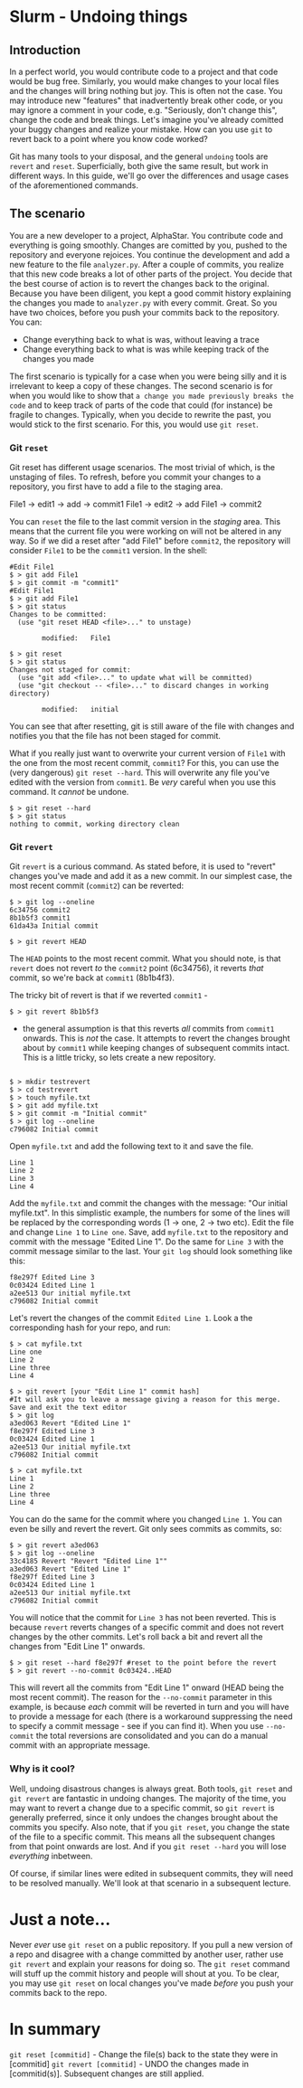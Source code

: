 # Slurm - Undoing things 


## Introduction

In a perfect world, you would contribute code to a project and that code would be bug free. Similarly, you would make changes to your local files and the changes will bring nothing but joy.  This is often not the case. You may introduce new "features" that inadvertently break other code, or you may ignore a comment in your code, e.g. "Seriously, don't change this", change the code and break things. Let's imagine you've already comitted your buggy changes and realize your mistake.  How can you use ``git`` to revert back to a point where you know code worked?

Git has many tools to your disposal, and the general ``undoing`` tools are ``revert`` and ``reset``.  Superficially, both give the same result, but work in different ways.  In this guide, we'll go over the differences and usage cases of the aforementioned commands.


## The scenario

You are a new developer to a project, AlphaStar. You contribute code and everything is going smoothly.  Changes are comitted by you, pushed to the repository and everyone rejoices.  You continue the development and add a new feature to the file ``analyzer.py``.  After a couple of commits, you realize that this new code breaks a lot of other parts of the project. You decide that the best course of action is to revert the changes back to the original. Because you have been diligent, you kept a good commit history explaining the changes you made to ``analyzer.py`` with every commit. Great.  So you have two choices, before you push your commits back to the repository.  You can:

* Change everything back to what is was, without leaving a trace
* Change everything back to what is was while keeping track of the changes you made

The first scenario is typically for a case when you were being silly and it is irrelevant to keep a copy of these changes.  The second scenario is for when you would like to show that ``a change you made previously breaks the code`` and to keep track of parts of the code that could (for instance) be fragile to changes. Typically, when you decide to rewrite the past, you would stick to the first scenario.  For this, you would use ``git reset``.  

### Git ``reset``

Git reset has different usage scenarios.  The most trivial of which, is the unstaging of files. To refresh, before you commit your changes to a repository, you first have to add a file to the staging area.

File1 -> edit1 -> add -> commit1
File1 -> edit2 -> add File1 -> commit2


You can ``reset`` the file to the last commit version in the _staging_ area.  This means that the current file you were working on will not be altered in any way.  So if we did a reset after "add File1" before ``commit2``, the repository will consider ``File1`` to be the ``commit1`` version. In the shell:

```shell
#Edit File1
$ > git add File1
$ > git commit -m "commit1"
#Edit File1
$ > git add File1
$ > git status
Changes to be committed:
  (use "git reset HEAD <file>..." to unstage)

        modified:   File1

$ > git reset 
$ > git status
Changes not staged for commit:
  (use "git add <file>..." to update what will be committed)
  (use "git checkout -- <file>..." to discard changes in working directory)

        modified:   initial
```

You can see that after resetting, git is still aware of the file with changes and notifies you that the file has not been staged for commit.  

What if you really just want to overwrite your current version of ``File1`` with the one from  the most recent commit, ``commit1``? For this, you can use the (very dangerous) ``git reset --hard``.  This will overwrite any file you've edited with the version from ``commit1``.  Be _*very*_ careful when you use this command.  It _cannot_ be undone.


```shell
$ > git reset --hard
$ > git status
nothing to commit, working directory clean
```

### Git ``revert``

Git ``revert`` is a curious command.  As stated before, it is used to "revert" changes you've made and add it as a new commit. In our simplest case, the most recent commit (``commit2``) can be reverted:

```shell
$ > git log --oneline
6c34756 commit2
8b1b5f3 commit1
61da43a Initial commit

$ > git revert HEAD
```

The ``HEAD`` points to the most recent commit. What you should note, is that ``revert`` does not revert _*to*_ the ``commit2`` point (6c34756), it reverts _*that*_ commit, so we're back at ``commit1`` (8b1b4f3). 

The tricky bit of revert is that if we reverted ``commit1`` - 

```shell
$ > git revert 8b1b5f3
```

- the general assumption is that this reverts _all_ commits from ``commit1`` onwards.  This is _not_ the case.  It attempts to revert the changes brought about by ``commit1`` while keeping changes of subsequent commits intact.  This is a little tricky, so lets create a new repository. 

```shell

$ > mkdir testrevert
$ > cd testrevert
$ > touch myfile.txt
$ > git add myfile.txt
$ > git commit -m "Initial commit"
$ > git log --oneline
c796082 Initial commit
```

Open ``myfile.txt`` and add the following text to it and save the file.

```
Line 1
Line 2
Line 3
Line 4
```

Add the ``myfile.txt`` and commit the changes with the message: "Our initial myfile.txt". In this simplistic example, the numbers for some of the lines will be replaced by the corresponding words (1 -> one, 2 -> two etc).  Edit the file and change ``Line 1`` to ``Line one``.  Save, add ``myfile.txt`` to the repository and commit with the message "Edited Line 1".  Do the same for ``Line 3`` with the commit message similar to the last. Your ``git log`` should look something like this:

```shell
f8e297f Edited Line 3
0c03424 Edited Line 1
a2ee513 Our initial myfile.txt
c796082 Initial commit
```

Let's revert the changes of the commit ``Edited Line 1``.  Look a the corresponding hash for your repo, and run:

```shell
$ > cat myfile.txt
Line one
Line 2
Line three
Line 4

$ > git revert [your "Edit Line 1" commit hash]
#It will ask you to leave a message giving a reason for this merge.  Save and exit the text editor
$ > git log
a3ed063 Revert "Edited Line 1"
f8e297f Edited Line 3
0c03424 Edited Line 1
a2ee513 Our initial myfile.txt
c796082 Initial commit

$ > cat myfile.txt
Line 1
Line 2
Line three
Line 4
```

You can do the same for the commit where you changed ``Line 1``.  You can even be silly and revert the revert. Git only sees commits as commits, so:

```shell
$ > git revert a3ed063
$ > git log --oneline
33c4185 Revert "Revert "Edited Line 1""
a3ed063 Revert "Edited Line 1"
f8e297f Edited Line 3
0c03424 Edited Line 1
a2ee513 Our initial myfile.txt
c796082 Initial commit
```

You will notice that the commit for ``Line 3`` has not been reverted.  This is because ``revert`` reverts changes of a specific commit and does not revert changes by the other commits.  Let's roll back a bit and revert all the changes from "Edit Line 1" onwards.

```shell 
$ > git reset --hard f8e297f #reset to the point before the revert
$ > git revert --no-commit 0c03424..HEAD
```
This will revert all the commits from "Edit Line 1" onward (HEAD being the most recent commit).  The reason for the ``--no-commit`` parameter in this example, is because _each_ commit will be reverted in turn and you will have to provide a message for each (there is a workaround suppressing the need to specify a commit message - see if you can find it).  When you use ``--no-commit`` the total reversions are consolidated and you can do a manual commit with an appropriate message. 

### Why is it cool?

Well, undoing disastrous changes is always great.  Both tools, ``git reset`` and ``git revert`` are fantastic in undoing changes.  The majority of the time, you may want to revert a change due to a specific commit, so ``git revert`` is generally preferred, since it only undoes the changes brought about the commits you specify. Also note, that if you ``git reset``, you change the state of the file to a specific commit.  This means all the subsequent changes from that point onwards are lost.  And if you ``git reset --hard`` you will lose _everything_ inbetween.

Of course, if similar lines were edited in subsequent commits, they will need to be resolved manually.  We'll look at that scenario in a subsequent lecture.

# Just a note...

Never _ever_ use ``git reset`` on a public repository.  If you pull a new version of a repo and disagree with a change committed by another user, rather use ``git revert`` and explain your reasons for doing so. The ``git reset`` command will stuff up the commit history and people will shout at you. To be clear, you may use ``git reset`` on local changes you've made _before_ you push your commits back to the repo.

# In summary 

``git reset [commitid]`` - Change the file(s) back to the state they were in [commitid]
``git revert [commitid]`` - UNDO the changes made in [commitid(s)]. Subsequent changes are still applied.

